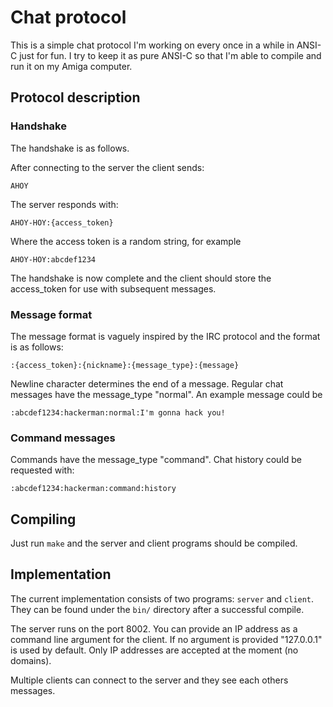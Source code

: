# Chat protocol

This is a simple chat protocol I'm working on every once in a while in ANSI-C just for fun. I try to keep it as pure ANSI-C so that I'm able to compile and run it on my Amiga computer.

## Protocol description

### Handshake

The handshake is as follows.

After connecting to the server the client sends:

```
AHOY
```

The server responds with:

```
AHOY-HOY:{access_token}
```
Where the access token is a random string, for example


```
AHOY-HOY:abcdef1234
```

The handshake is now complete and the client should store the access_token for use with subsequent messages.

### Message format

The message format is vaguely inspired by the IRC protocol and the format is as follows:

```
:{access_token}:{nickname}:{message_type}:{message}
```

Newline character determines the end of a message. Regular chat messages have the message_type "normal". An example message could be

```
:abcdef1234:hackerman:normal:I'm gonna hack you!
```

### Command messages

Commands have the message_type "command". Chat history could be requested with:

```
:abcdef1234:hackerman:command:history
```

## Compiling

Just run `make` and the server and client programs should be compiled.

## Implementation

The current implementation consists of two programs: `server` and `client`. They can be found under the `bin/` directory after a successful compile.

The server runs on the port 8002. You can provide an IP address as a command line argument for the client. If no argument is provided "127.0.0.1" is used by default. Only IP addresses are accepted at the moment (no domains).

Multiple clients can connect to the server and they see each others messages.

